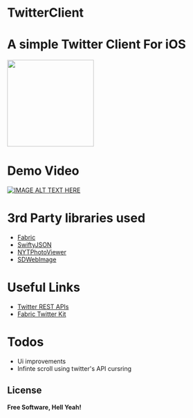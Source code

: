 # TwitterClient

# A simple Twitter Client For iOS
<img src="https://cdn3.iconfinder.com/data/icons/social-icons-5/607/Twitterbird.png" width="200" height="200" />

# Demo Video 
[![IMAGE ALT TEXT HERE](https://img.youtube.com/vi/kz62Gg7xVPQ/0.jpg)](https://youtu.be/kz62Gg7xVPQ)

# 3rd Party libraries used 
* [Fabric] 
* [SwiftyJSON] 
* [NYTPhotoViewer] 
* [SDWebImage] 

# Useful Links
* [Twitter REST APIs]
* [Fabric Twitter Kit]

# Todos
 - Ui improvements
 - Infinte scroll using twitter's API cursring 

License
----
**Free Software, Hell Yeah!**

[//]: # (These are reference links used in the body of this note and get stripped out when the markdown processor does its job. There is no need to format nicely because it shouldn't be seen. Thanks SO - http://stackoverflow.com/questions/4823468/store-comments-in-markdown-syntax)
   [Fabric]: <https://www.fabric.io>
   [SwiftyJSON]: <https://github.com/SwiftyJSON/SwiftyJSON>
   [NYTPhotoViewer]: <https://github.com/NYTimes/NYTPhotoViewer>
   [SDWebImage]: <https://github.com/rs/SDWebImage>
   [Twitter REST APIs]: <https://dev.twitter.com/rest/public>
   [Fabric Twitter Kit]: <https://docs.fabric.io/apple/twitter/show-tweets.html>
 
 
